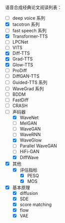 
语音合成经典论文阅读列表：
- [ ] deep voice 系列
- [x] tacotron 系列
- [ ] fast speech 系列
- [x] Transformer-TTS
- [ ] LPCNet
- [ ] VITS
- [x] Diff-TTS
- [x] Grad-TTS
- [x] Glow-TTS
- [ ] ProDiff
- [ ] DiffGAN-TTS
- [ ] Guided-TTS 系列
- [ ] WaveGrad 系列
- [ ] BDDM
- [ ] FastDiff 
- [ ] CRASH
- [ ] 声码器
	- [x] WaveNet
	- [ ] MelGAN
	- [ ] WaveGAN
	- [ ] WaveRNN
	- [x] WaveGlow
	- [ ] Parallel WaveGAN
	- [ ] HiFi-GAN
	- [x] DiffWave
- [x] 其他
	- [x] 评估指标
		- [x] PESQ
		- [x] MOS
- [x] 基本原理
	- [x] diffusion
	- [x] SDE
	- [x] score matching
	- [x] flow
	- [x] VAE